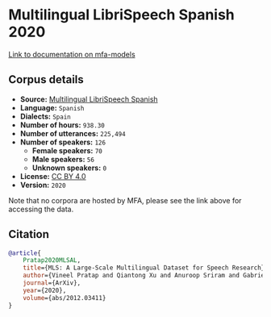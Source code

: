 
# Multilingual LibriSpeech Spanish 2020

[Link to documentation on mfa-models](https://mfa-models.readthedocs.io/en/main/corpus/multilingual_librispeech_spanish_2020.html)

## Corpus details

- **Source:** [Multilingual LibriSpeech Spanish](https://openslr.org/94/)
- **Language:** `Spanish`
- **Dialects:** `Spain`
- **Number of hours:** `938.30`
- **Number of utterances:** `225,494`
- **Number of speakers:** `126`
  - **Female speakers:** `70`
  - **Male speakers:** `56`
  - **Unknown speakers:** `0`
- **License:** [CC BY 4.0](https://creativecommons.org/licenses/by/4.0/)
- **Version:** `2020`

Note that no corpora are hosted by MFA, please see the link above for accessing the data.

## Citation

```bibtex
@article{
	Pratap2020MLSAL,
	title={MLS: A Large-Scale Multilingual Dataset for Speech Research},
	author={Vineel Pratap and Qiantong Xu and Anuroop Sriram and Gabriel Synnaeve and Ronan Collobert},
	journal={ArXiv},
	year={2020},
	volume={abs/2012.03411}
}
```
